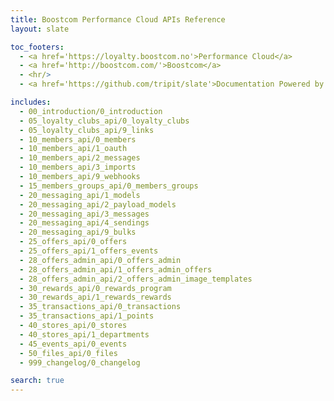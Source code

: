 ```yaml
---
title: Boostcom Performance Cloud APIs Reference
layout: slate

toc_footers:
  - <a href='https://loyalty.boostcom.no'>Performance Cloud</a>
  - <a href='http://boostcom.com/'>Boostcom</a>
  - <hr/>
  - <a href='https://github.com/tripit/slate'>Documentation Powered by Slate</a>

includes:
  - 00_introduction/0_introduction
  - 05_loyalty_clubs_api/0_loyalty_clubs
  - 05_loyalty_clubs_api/9_links
  - 10_members_api/0_members
  - 10_members_api/1_oauth
  - 10_members_api/2_messages
  - 10_members_api/3_imports
  - 10_members_api/9_webhooks
  - 15_members_groups_api/0_members_groups
  - 20_messaging_api/1_models
  - 20_messaging_api/2_payload_models
  - 20_messaging_api/3_messages
  - 20_messaging_api/4_sendings
  - 20_messaging_api/9_bulks
  - 25_offers_api/0_offers
  - 25_offers_api/1_offers_events
  - 28_offers_admin_api/0_offers_admin
  - 28_offers_admin_api/1_offers_admin_offers
  - 28_offers_admin_api/2_offers_admin_image_templates
  - 30_rewards_api/0_rewards_program
  - 30_rewards_api/1_rewards_rewards
  - 35_transactions_api/0_transactions
  - 35_transactions_api/1_points
  - 40_stores_api/0_stores
  - 40_stores_api/1_departments
  - 45_events_api/0_events
  - 50_files_api/0_files
  - 999_changelog/0_changelog

search: true
---
```

